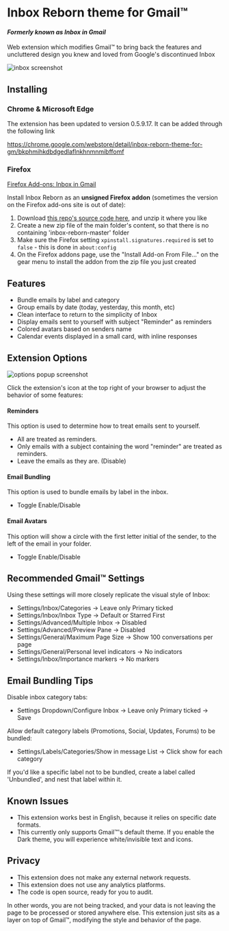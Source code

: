# Inbox Reborn theme for Gmail™
#### *Formerly known as Inbox in Gmail*

Web extension which modifies Gmail™ to bring back the features and uncluttered design you knew and loved from Google's discontinued Inbox

![inbox screenshot](https://github.com/team-inbox/inbox-reborn/blob/master/screenshots/inbox%20v0.4.8-3.png?raw=true)

## Installing

### Chrome & Microsoft Edge 

The extension has been updated to version 0.5.9.17. It can be added through the following link

https://chrome.google.com/webstore/detail/inbox-reborn-theme-for-gm/bkphmihkdbdgedlaflnkhnmnmibffomf


### Firefox

[Firefox Add-ons: Inbox in Gmail](https://addons.mozilla.org/firefox/addon/inbox-in-gmail)

Install Inbox Reborn as an **unsigned Firefox addon** (sometimes the version on the Firefox add-ons site is out of date):
1. Download [this repo's source code here](https://github.com/team-inbox/inbox-reborn/archive/master.zip), and unzip it where you like
2. Create a new zip file of the main folder's content, so that there is no containing 'inbox-reborn-master' folder
3. Make sure the Firefox setting `xpinstall.signatures.required` is set to `false` - this is done in `about:config`
4. On the Firefox addons page, use the "Install Add-on From File..." on the gear menu to install the addon from the zip file you just created


## Features

- Bundle emails by label and category
- Group emails by date (today, yesterday, this month, etc)
- Clean interface to return to the simplicity of Inbox
- Display emails sent to yourself with subject "Reminder" as reminders
- Colored avatars based on senders name
- Calendar events displayed in a small card, with inline responses


## Extension Options

![options popup screenshot](https://github.com/team-inbox/inbox-reborn/blob/master/screenshots/options%20v0.4.8-2.png?raw=true)

Click the extension's icon at the top right of your browser to adjust the behavior of some features:

#### Reminders
This option is used to determine how to treat emails sent to yourself.

- All are treated as reminders. 
- Only emails with a subject containing the word "reminder" are treated as reminders. 
- Leave the emails as they are. (Disable)

#### Email Bundling
This option is used to bundle emails by label in the inbox.

- Toggle Enable/Disable

#### Email Avatars
This option will show a circle with the first letter initial of the sender, to the left of the email in your folder.
- Toggle Enable/Disable


## Recommended Gmail™ Settings

Using these settings will more closely replicate the visual style of Inbox:

- Settings/Inbox/Categories -> Leave only Primary ticked
- Settings/Inbox/Inbox Type -> Default or Starred First
- Settings/Advanced/Multiple Inbox -> Disabled
- Settings/Advanced/Preview Pane -> Disabled
- Settings/General/Maximum Page Size -> Show 100 conversations per page
- Settings/General/Personal level indicators -> No indicators
- Settings/Inbox/Importance markers -> No markers


## Email Bundling Tips

Disable inbox category tabs:
- Settings Dropdown/Configure Inbox -> Leave only Primary ticked -> Save

Allow default category labels (Promotions, Social, Updates, Forums) to be bundled:
- Settings/Labels/Categories/Show in message List -> Click show for each category

If you'd like a specific label not to be bundled, create a label called 'Unbundled', and nest that label within it.


## Known Issues

- This extension works best in English, because it relies on specific date formats.
- This currently only supports Gmail™'s default theme. If you enable the Dark theme, you will experience white/invisible text and icons.


## Privacy

- This extension does not make any external network requests.
- This extension does not use any analytics platforms.
- The code is open source, ready for you to audit.

In other words, you are not being tracked, and your data is not leaving the page to be processed or stored anywhere else. This extension just sits as a layer on top of Gmail™, modifying the style and behavior of the page.
